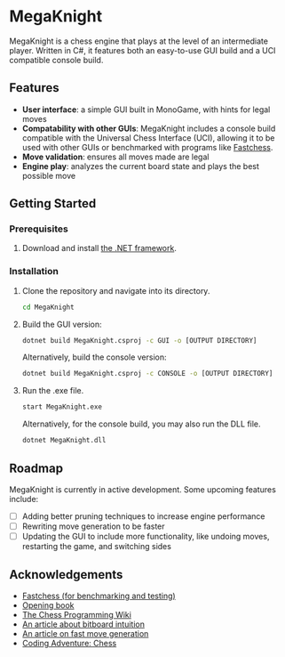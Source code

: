 # MegaKnight

 MegaKnight is a chess engine that plays at the level of an intermediate player. Written in C#, it features both an easy-to-use GUI build and a UCI compatible console build.

## Features

- **User interface**: a simple GUI built in MonoGame, with hints for legal moves
- **Compatability with other GUIs**: MegaKnight includes a console build compatible with the Universal Chess Interface (UCI), allowing it to be used with other GUIs or benchmarked with programs like [Fastchess](https://github.com/Disservin/fastchess).
- **Move validation**: ensures all moves made are legal
- **Engine play**: analyzes the current board state and plays the best possible move

## Getting Started

### Prerequisites
1. Download and install [the .NET framework](https://dotnet.microsoft.com/en-us/download).

### Installation
1. Clone the repository and navigate into its directory.

   ```sh
   cd MegaKnight
   ```
3. Build the GUI version:

   ```sh
   dotnet build MegaKnight.csproj -c GUI -o [OUTPUT DIRECTORY]
   ```
   
   Alternatively, build the console version:

   ```sh
   dotnet build MegaKnight.csproj -c CONSOLE -o [OUTPUT DIRECTORY]
   ```
   
4. Run the .exe file.
   
   ```sh
   start MegaKnight.exe
   ```
   
   Alternatively, for the console build, you may also run the DLL file.

   ```sh
   dotnet MegaKnight.dll
   ```
   
## Roadmap
MegaKnight is currently in active development. Some upcoming features include:
- [ ] Adding better pruning techniques to increase engine performance
- [ ] Rewriting move generation to be faster
- [ ] Updating the GUI to include more functionality, like undoing moves, restarting the game, and switching sides

## Acknowledgements
- [Fastchess (for benchmarking and testing)](https://github.com/Disservin/fastchess)
- [Opening book](https://github.com/official-stockfish/books/blob/master/8moves_v3.pgn.zip)
- [The Chess Programming Wiki](https://www.chessprogramming.org/Main_Page)
- [An article about bitboard intuition](https://lichess.org/@/likeawizard/blog/review-of-different-board-representations-in-computer-chess/S9eQCAWa)
- [An article on fast move generation](https://peterellisjones.com/posts/generating-legal-chess-moves-efficiently/)
- [Coding Adventure: Chess](https://www.youtube.com/watch?v=U4ogK0MIzqk)

